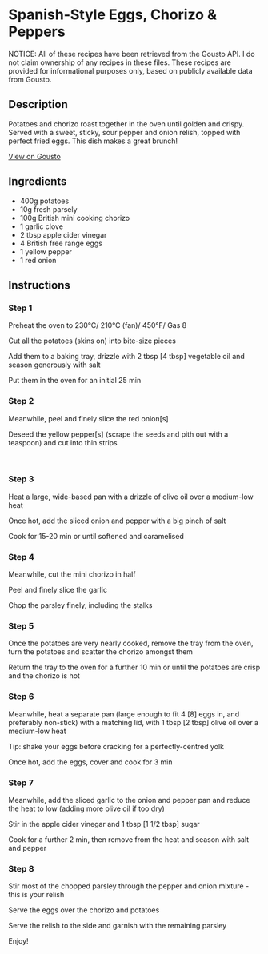 # Spanish-Style Eggs, Chorizo & Peppers

NOTICE: All of these recipes have been retrieved from the Gousto API. I do not claim ownership of any recipes in these files. These recipes are provided for informational purposes only, based on publicly available data from Gousto.

## Description

Potatoes and chorizo roast together in the oven until golden and crispy.  Served with a sweet, sticky, sour pepper and onion relish, topped with perfect fried eggs. This dish makes a great brunch!

[View on Gousto](https://www.gousto.co.uk/recipes/cookbook/spanish-style-eggs-chorizo-peppers)

## Ingredients

- 400g potatoes
- 10g fresh parsely 
- 100g British mini cooking chorizo
- 1 garlic clove
- 2 tbsp apple cider vinegar 
- 4 British free range eggs 
- 1 yellow pepper
- 1 red onion

## Instructions


### Step 1

Preheat the oven to 230&deg;C/ 210&deg;C (fan)/ 450&deg;F/ Gas 8


Cut all the potatoes (skins on) into bite-size pieces&nbsp;


Add&nbsp;them to a baking tray, drizzle with 2 tbsp<span class="text-danger">&nbsp;[4 tbsp]</span>&nbsp;vegetable oil and season generously&nbsp;with salt&nbsp;


Put them in the oven for an initial 25 min


### Step 2

Meanwhile, peel&nbsp;and finely slice the red onion<span class="text-danger">[s]</span>


Deseed the yellow&nbsp;pepper<span class="text-danger">[s]</span> (scrape the seeds and pith out with a teaspoon) and cut into thin strips


<span style="font-family: Lato; font-size: 15px; white-space: pre-wrap;">&nbsp;</span>


### Step 3

Heat a large, wide-based pan with a drizzle of&nbsp;olive oil over a medium-low heat&nbsp;


Once hot, add the sliced onion and pepper with a big pinch of salt


Cook for 15-20 min or until softened and caramelised


### Step 4

Meanwhile, cut the&nbsp;mini chorizo in half


Peel and finely slice the garlic


Chop the parsley finely, including the stalks


### Step 5

Once&nbsp;the potatoes are very nearly cooked, remove the tray from the oven, turn the potatoes and scatter the chorizo amongst them


Return the tray to the oven for a further 10 min or until the potatoes are crisp and the chorizo is hot


### Step 6

Meanwhile, heat a separate pan (large enough to fit 4 <span class="text-danger">[8]</span>&nbsp;eggs in, and preferably non-stick) with a matching lid, with 1 tbsp&nbsp;<span class="text-danger">[2 tbsp]</span>&nbsp;olive oil over a medium-low heat


Tip:&nbsp;shake your eggs before cracking for a perfectly-centred yolk


Once&nbsp;hot, add the eggs, cover and cook for 3 min


### Step 7

Meanwhile, add the sliced garlic to the onion and pepper pan and reduce the heat to low (adding more olive oil if too dry)


Stir in&nbsp;the&nbsp;apple cider vinegar and 1 tbsp <span class="text-danger">[1 1/2 tbsp]</span>&nbsp;sugar


Cook for a further 2 min, then remove from the heat and season with salt and pepper

### Step 8

Stir most of the chopped parsley through the pepper and onion mixture - this is your relish


Serve the eggs over the chorizo and potatoes


Serve the&nbsp;relish to the side and garnish with the remaining parsley


Enjoy!


